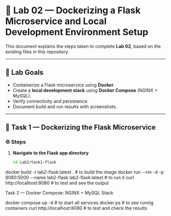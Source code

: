 # 🧪 Lab 02 — Dockerizing a Flask Microservice and Local Development Environment Setup

This document explains the steps taken to complete **Lab 02**, based on the existing files in this repository.

---

## 🎯 Lab Goals
- Containerize a Flask microservice using **Docker**.
- Create a **local development stack** using **Docker Compose** (NGINX + MySQL).
- Verify connectivity and persistence.
- Document build and run results with screenshots.

---

## 🧩 Task 1 — Dockerizing the Flask Microservice

### ⚙️ Steps

1. **Navigate to the Flask app directory**
   ```bash
   cd Lab2/task1-flask
docker build -t lab2-flask:latest . # to build the image
docker run --rm -d -p 8080:5000 --name lab2-flask lab2-flask:latest # to run it
curl http://localhost:8080 # to test and see the output

Task 2 — Docker Compose: NGINX + MySQL Stack

docker compose up -d  # to start all services
docker ps # to see runnig containers
curl http://localhost:8080 # to test and check the results
